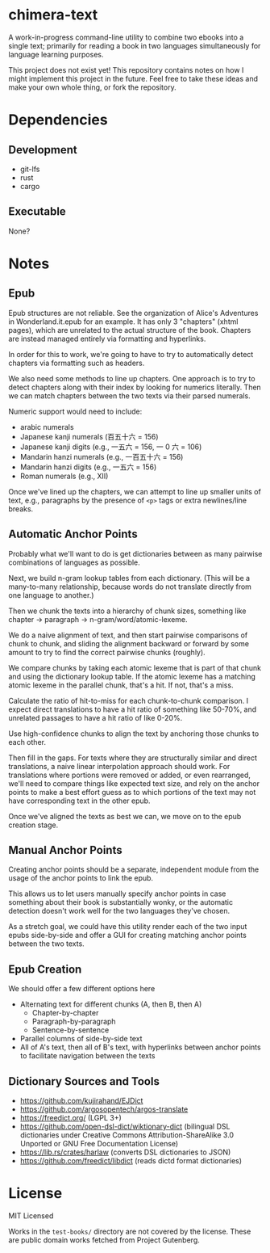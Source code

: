 # chimera-text

A work-in-progress command-line utility to combine two ebooks into a single text; primarily for reading a book in two languages simultaneously for language learning purposes.

This project does not exist yet! This repository contains notes on how I might implement this project in the future. Feel free to take these ideas and make your own whole thing, or fork the repository.

# Dependencies

## Development

- git-lfs
- rust
- cargo

## Executable

None?

# Notes

## Epub

Epub structures are not reliable. See the organization of Alice's Adventures in Wonderland.it.epub for an example. It has only 3 "chapters" (xhtml pages), which are unrelated to the actual structure of the book. Chapters are instead managed entirely via formatting and hyperlinks.

In order for this to work, we're going to have to try to automatically detect chapters via formatting such as headers.

We also need some methods to line up chapters. One approach is to try to detect chapters along with their index by looking for numerics literally. Then we can match chapters between the two texts via their parsed numerals.

Numeric support would need to include:

- arabic numerals
- Japanese kanji numerals (百五十六 = 156)
- Japanese kanji digits (e.g., 一五六 = 156, 一 0 六 = 106)
- Mandarin hanzi numerals (e.g., 一百五十六 = 156)
- Mandarin hanzi digits (e.g., 一五六 = 156)
- Roman numerals (e.g., XII)

Once we've lined up the chapters, we can attempt to line up smaller units of text, e.g., paragraphs by the presence of `<p>` tags or extra newlines/line breaks.

## Automatic Anchor Points

Probably what we'll want to do is get dictionaries between as many pairwise combinations of languages as possible.

Next, we build n-gram lookup tables from each dictionary. (This will be a many-to-many relationship, because words do not translate directly from one language to another.)

Then we chunk the texts into a hierarchy of chunk sizes, something like chapter -> paragraph -> n-gram/word/atomic-lexeme.

We do a naive alignment of text, and then start pairwise comparisons of chunk to chunk, and sliding the alignment backward or forward by some amount to try to find the correct pairwise chunks (roughly).

We compare chunks by taking each atomic lexeme that is part of that chunk and using the dictionary lookup table. If the atomic lexeme has a matching atomic lexeme in the parallel chunk, that's a hit. If not, that's a miss.

Calculate the ratio of hit-to-miss for each chunk-to-chunk comparison. I expect direct translations to have a hit ratio of something like 50-70%, and unrelated passages to have a hit ratio of like 0-20%.

Use high-confidence chunks to align the text by anchoring those chunks to each other.

Then fill in the gaps. For texts where they are structurally similar and direct translations, a naive linear interpolation approach should work. For translations where portions were removed or added, or even rearranged, we'll need to compare things like expected text size, and rely on the anchor points to make a best effort guess as to which portions of the text may not have corresponding text in the other epub.

Once we've aligned the texts as best we can, we move on to the epub creation stage.

## Manual Anchor Points

Creating anchor points should be a separate, independent module from the usage of the anchor points to link the epub.

This allows us to let users manually specify anchor points in case something about their book is substantially wonky, or the automatic detection doesn't work well for the two languages they've chosen.

As a stretch goal, we could have this utility render each of the two input epubs side-by-side and offer a GUI for creating matching anchor points between the two texts.

## Epub Creation

We should offer a few different options here

- Alternating text for different chunks (A, then B, then A)
  - Chapter-by-chapter
  - Paragraph-by-paragraph
  - Sentence-by-sentence
- Parallel columns of side-by-side text
- All of A's text, then all of B's text, with hyperlinks between anchor points to facilitate navigation between the texts

## Dictionary Sources and Tools

- https://github.com/kujirahand/EJDict
- https://github.com/argosopentech/argos-translate
- https://freedict.org/ (LGPL 3+)
- https://github.com/open-dsl-dict/wiktionary-dict (bilingual DSL dictionaries under Creative Commons Attribution-ShareAlike 3.0 Unported or GNU Free Documentation License)
- https://lib.rs/crates/harlaw (converts DSL dictionaries to JSON)
- https://github.com/freedict/libdict (reads dictd format dictionaries)

# License

MIT Licensed

Works in the `test-books/` directory are not covered by the license. These are public domain works fetched from Project Gutenberg.
